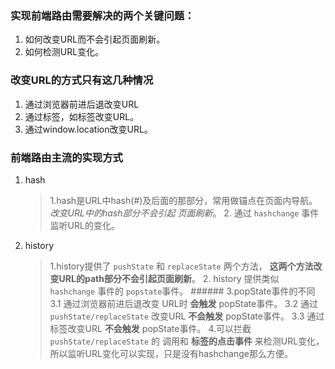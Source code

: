 ### 实现前端路由需要解决的两个关键问题：
1. 如何改变URL而不会引起页面刷新。
2. 如何检测URL变化。

### 改变URL的方式只有这几种情况
1. 通过浏览器前进后退改变URL
2. 通过标签，如<a>标签改变URL。
3. 通过window.location改变URL。

### 前端路由主流的实现方式
1. hash
   > 1.hash是URL中hash(#)及后面的那部分，常用做锚点在页面内导航。*改变URL中的hash部分不会引起
   页面刷新*。    2. 通过 `hashchange` 事件监听URL的变化。
   
2. history
   > 1.history提供了 `pushState` 和 `replaceState` 两个方法，
   **这两个方法改变URL的path部分不会引起页面刷新**。    2. history 
   提供类似 `hashchange` 事件的 `popstate`事件。    ###### 3.popState事件的不同     3.1 通过浏览器前进后退改变
   URL时 **会触发** popState事件。    3.2 通过 `pushState/replaceState` 改变URL **不会触发**
   popState事件。   3.3 通过标签改变URL **不会触发** popState事件。  4.可以拦截 `pushState/replaceState` 的
   调用和 **标签的点击事件** 来检测URL变化，所以监听URL变化可以实现，只是没有hashchange那么方便。



